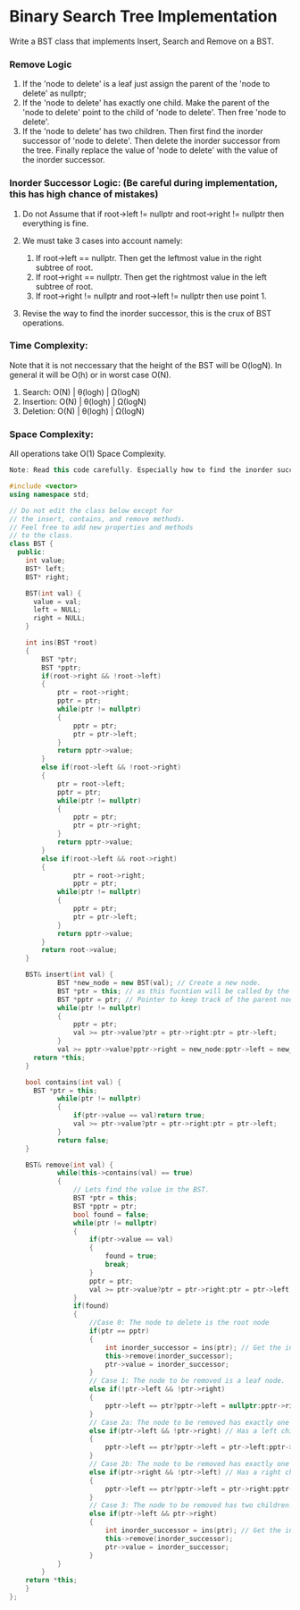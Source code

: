 # Binary Search Tree Implementation

Write a BST class that implements Insert, Search and Remove on a BST.

### Remove Logic
1. If the 'node to delete' is a leaf just assign the parent of the 'node to delete' as nullptr;
2. If the 'node to delete' has exactly one child. Make the parent of the 'node to delete' point to the child of 'node to delete'. Then free 'node to delete'.
3. If the 'node to delete' has two children. Then first find the inorder successor of 'node to delete'. Then delete the inorder successor from the tree. Finally replace the value of 'node to delete' with the value of the inorder successor.

### Inorder Successor Logic: (Be careful during implementation, this has high chance of mistakes)
1. Do not Assume that if root->left != nullptr and root->right != nullptr then everything is fine.
2. We must take 3 cases into account namely:

	1. If root->left == nullptr. Then get the leftmost value in the right subtree of root.
	2. If root->right == nullptr. Then get the rightmost value in the left subtree of root.
	3. If root->right != nullptr and root->left != nullptr then use point 1.

3. Revise the way to find the inorder successor, this is the crux of BST operations.

### Time Complexity:
Note that it is not neccessary that the height of the BST will be O(logN).
In general it will be O(h) or in worst case O(N).
1. Search: O(N) | &theta;(logh) | &Omega;(logN)
2. Insertion: O(N) | &theta;(logh) | &Omega;(logN)
3. Deletion: O(N) | &theta;(logh) | &Omega;(logN)

### Space Complexity:
All operations take O(1) Space Complexity.



```C++
Note: Read this code carefully. Especially how to find the inorder successor.

#include <vector>
using namespace std;

// Do not edit the class below except for
// the insert, contains, and remove methods.
// Feel free to add new properties and methods
// to the class.
class BST {
  public:
    int value;
    BST* left;
    BST* right;

    BST(int val) {
      value = val;
      left = NULL;
      right = NULL;
    }

	int ins(BST *root)
	{
		BST *ptr;
		BST *pptr;
		if(root->right && !root->left)
		{
			ptr = root->right;
			pptr = ptr;
			while(ptr != nullptr)
			{
				pptr = ptr;
				ptr = ptr->left;
			}
			return pptr->value;
		}
		else if(root->left && !root->right)
		{
			ptr = root->left;
			pptr = ptr;
			while(ptr != nullptr)
			{
				pptr = ptr;
				ptr = ptr->right;
			}
			return pptr->value;
		}
		else if(root->left && root->right)
		{
				ptr = root->right;
				pptr = ptr;
			while(ptr != nullptr)
			{
				pptr = ptr;
				ptr = ptr->left;
			}
			return pptr->value;
		}
		return root->value;
	}

    BST& insert(int val) {
			BST *new_node = new BST(val); // Create a new node.
			BST *ptr = this; // as this fucntion will be called by the root node, and this keyword returns the address of the the calling node, ie the root node.
			BST *pptr = ptr; // Pointer to keep track of the parent node.
			while(ptr != nullptr)
			{
				pptr = ptr;
				val >= ptr->value?ptr = ptr->right:ptr = ptr->left;
			}
			val >= pptr->value?pptr->right = new_node:pptr->left = new_node;
      return *this;
    }

    bool contains(int val) {
      BST *ptr = this;
			while(ptr != nullptr)
			{
				if(ptr->value == val)return true;
				val >= ptr->value?ptr = ptr->right:ptr = ptr->left;
			}
			return false;
    }

    BST& remove(int val) {
			while(this->contains(val) == true)
			{
				// Lets find the value in the BST.
				BST *ptr = this;
				BST *pptr = ptr;
				bool found = false;
				while(ptr != nullptr)
				{
					if(ptr->value == val)
					{
						found = true;
						break;
					}
					pptr = ptr;
					val >= ptr->value?ptr = ptr->right:ptr = ptr->left;
				}
				if(found)
				{
					//Case 0: The node to delete is the root node
					if(ptr == pptr)
					{
						int inorder_successor = ins(ptr); // Get the inorder successor of the node to be deleted.
						this->remove(inorder_successor);
						ptr->value = inorder_successor;
					}
					// Case 1: The node to be removed is a leaf node.
					else if(!ptr->left && !ptr->right)
					{
						pptr->left == ptr?pptr->left = nullptr:pptr->right = nullptr;
					}
					// Case 2a: The node to be removed has exactly one child.
					else if(ptr->left && !ptr->right) // Has a left child
					{
						pptr->left == ptr?pptr->left = ptr->left:pptr->right = ptr->left;
					}
					// Case 2b: The node to be removed has exactly one child.
					else if(ptr->right && !ptr->left) // Has a right child
					{
						pptr->left == ptr?pptr->left = ptr->right:pptr->right = ptr->right;
					}
					// Case 3: The node to be removed has two children.
					else if(ptr->left && ptr->right)
					{
						int inorder_successor = ins(ptr); // Get the inorder successor of the node to be deleted.
						this->remove(inorder_successor);
						ptr->value = inorder_successor;
					}
			}
		}
  	return *this;
    }
};
```
